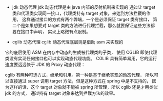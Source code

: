 - jdk 动态代理
  jdk 动态代理是由 java 内部的反射机制来实现的
  通过让 target 类和代理类实现同一接口，代理类持有 target 对象，来达到方法拦截的作用，
  这样通过接口的方式有两个弊端，一个是必须保证 target 类有接口，
  第二个是如果想要对 target 类的方法进行代理拦截，那么就要保证这些方法都要在接口中声明，
  实现上略微有点限制。

- cglib 动态代理
  cglib 动态代理底层则是借助 asm 来实现的

它的底层使用 ASM 在内存中动态的生成被代理类的子类，
使用 CGLIB 即使代理类没有实现任何接口也可以实现动态代理功能。
CGLIB 具有简单易用，它的运行速度要远远快于 JDK 的 Proxy 动态代理：

cglib 有两种可选方式，继承和引用。第一种是基于继承实现的动态代理，
所以可以直接通过 super 调用 target 方法，但是这种方式在 spring 中是不支持的，
因为这样的话，这个 target 对象就不能被 spring 所管理，所以 cglib 还是才用类似 jdk 的方式，
通过持有 target 对象来达到拦截方法的效果。
